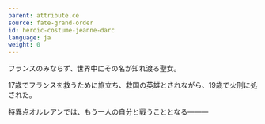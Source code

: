 ```yaml
---
parent: attribute.ce
source: fate-grand-order
id: heroic-costume-jeanne-darc
language: ja
weight: 0
---
```


フランスのみならず、世界中にその名が知れ渡る聖女。

17歳でフランスを救うために旅立ち、救国の英雄とされながら、19歳で火刑に処された。

特異点オルレアンでは、もう一人の自分と戦うこととなる―――
